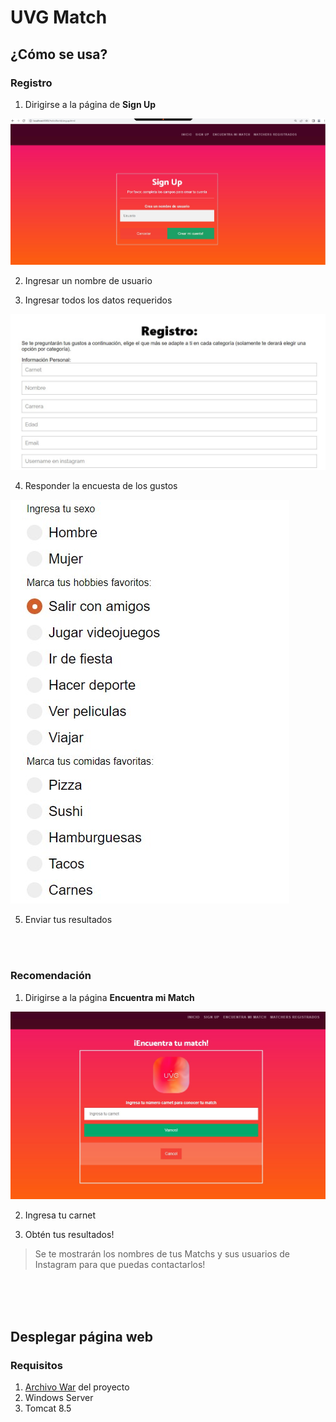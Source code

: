 # UVG Match

## ¿Cómo se usa?

### Registro

1. Dirigirse a la página de **Sign Up**

![Sign Up](https://github.com/markalbrand56/AED-Proyecto-2/blob/build/img/Captura%20de%20pantalla%202022-06-02%20112915.jpg)

2. Ingresar un nombre de usuario

3. Ingresar todos los datos requeridos

![Encuesta](https://github.com/markalbrand56/AED-Proyecto-2/blob/build/img/Captura%20de%20pantalla%202022-06-02%20113435.jpg)

4. Responder la encuesta de los gustos

![Gustos](https://github.com/markalbrand56/AED-Proyecto-2/blob/build/img/Captura%20de%20pantalla%202022-06-02%20113736.jpg)

5. Enviar tus resultados

</br>
</br>

### Recomendación

1. Dirigirse a la página **Encuentra mi Match**

![Match](https://github.com/markalbrand56/AED-Proyecto-2/blob/build/img/Captura%20de%20pantalla%202022-06-02%20114429.jpg)

2. Ingresa tu carnet

3. Obtén tus resultados!


> Se te mostrarán los nombres de tus Matchs y sus usuarios de Instagram para que puedas contactarlos!

</br>
</br>
</br>

## Desplegar página web

### Requisitos

1. [Archivo War]() del proyecto
2. Windows Server
3. Tomcat 8.5
